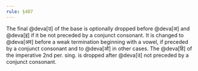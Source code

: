 ```yaml
---
rule: §407
---
```


The final @deva[उ] of the base is optionally dropped before @deva[अ] and @deva[इ] if it be not preceded by a conjunct consonant. It is changed to @deva[अव] before a weak termination beginning with a vowel, if preceded by a conjunct consonant and to @deva[ओ] in other cases. The @deva[हि] of the imperative 2nd per. sing. is dropped after @deva[उ] not preceded by a conjunct consonant.
